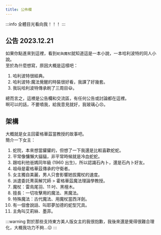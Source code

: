 ```yaml
---
title: 公佈欄
---
```

:::info
全體目光看向我！！！
:::
## 公告 2023.12.21
如果你點進來到這裡，看到`蛇與魔杖`就知道這是一本小說，一本哈利波特的同人小說。  
至於為什麼想寫，原因大概是這樣吧：  
1. 哈利波特很經典。
2. 哈利波特:魔法覺醒的時裝很好看，我課了好幾套。
3. 我玩哈利波特傳承刷了三周目:smiley:。

總而言之，這裡是公告欄和交流區，有任何公告或討論都在這裡。  
啊可以的話，不要噴我，給我意見就好，我玻璃心:persevere:。

## 架構
大概就是女主回霍格華茲當教授的故事吧。  
簡介一下女主：  
1. 蛇院，本來想當貛貛的，但想了一下我還是比較喜歡蛇蛇。
2. 平常像慵懶大貓貓，非平常時候就是冷血蛇蛇。
3. 跟哈利他爸媽同年級 (1960 出生)，所以認識石內卜，還是石內卜好友。
4. 祖母是霍格華茲傳承的守衛者。
5. 女主獨自美麗，男人只會影響她拔魔杖的速度。
6. 派遣委託菁英解咒師 > 霍格華茲魔法理論學教授。
7. 魔杖：雷鳥尾羽、11 吋、黑檀木。
8. 擅長：一切攻擊用的魔法、黑魔法。
9. 特殊魔法：古代魔法、用魔杖當西洋劍。
10. 有一個會說話、叫耶夢加德的蛇型咒具。
11. 主角叫艾莉絲．墨菲。

:::warning
對於那些支持東方美人版女主的我很抱歉，我後來還是覺得很難合理化，大概我功力不夠...:confounded:
:::
